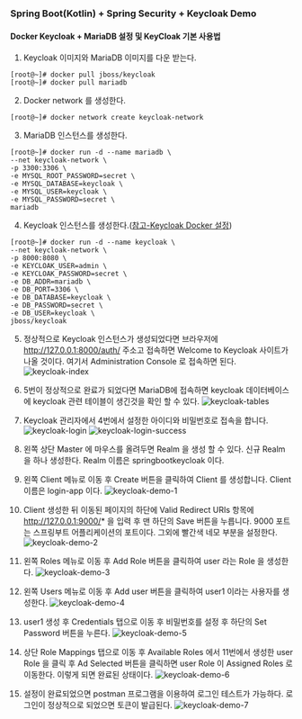### Spring Boot(Kotlin) + Spring Security + Keycloak Demo

#### Docker Keycloak + MariaDB 설정 및 KeyCloak 기본 사용법 
1. Keycloak 이미지와 MariaDB 이미지를 다운 받는다.

```
[root@~]# docker pull jboss/keycloak
[root@~]# docker pull mariadb
```

2. Docker network 를 생성한다.

```
[root@~]# docker network create keycloak-network
```

3. MariaDB 인스턴스를 생성한다.

```
[root@~]# docker run -d --name mariadb \
--net keycloak-network \
-p 3300:3306 \
-e MYSQL_ROOT_PASSWORD=secret \
-e MYSQL_DATABASE=keycloak \
-e MYSQL_USER=keycloak \
-e MYSQL_PASSWORD=secret \
mariadb
```

4. Keycloak 인스턴스를 생성한다.([참고-Keycloak Docker 설정](https://hub.docker.com/r/jboss/keycloak))

```
[root@~]# docker run -d --name keycloak \
--net keycloak-network \
-p 8000:8080 \
-e KEYCLOAK_USER=admin \
-e KEYCLOAK_PASSWORD=secret \
-e DB_ADDR=mariadb \
-e DB_PORT=3306 \
-e DB_DATABASE=keycloak \
-e DB_PASSWORD=secret \
-e DB_USER=keycloak \
jboss/keycloak
```

5. 정상적으로 Keycloak 인스턴스가 생성되었다면 브라우저에 http://127.0.0.1:8000/auth/ 주소고 접속하면 Welcome to Keycloak 사이트가 나올 것이다. 여기서 Administration Console 로 접속하면 된다.
![keycloak-index](./doc-images/keycloak-index.png)

6. 5번이 정상적으로 완료가 되었다면 MariaDB에 접속하면 keycloak 데이터베이스에 keycloak 관련 테이블이 생긴것을 확인 할 수 있다.
![keycloak-tables](./doc-images/keycloak-tables.png)

7. Keycloak 관리자에서 4번에서 설정한 아이디와 비밀번호로 접속을 합니다.
![keycloak-login](./doc-images/keycloak-login.png)
![keycloak-login-success](./doc-images/keycloak-login-success.png)

8. 왼쪽 상단 Master 에 마우스를 올려두면 Realm 을 생성 할 수 있다. 신규 Realm 을 하나 생성한다. Realm 이름은 springbootkeycloak 이다.

9. 왼쪽 Client 메뉴로 이동 후 Create 버튼을 클릭하여 Client 를 생성합니다. Client 이름은 login-app 이다.
![keycloak-demo-1](./doc-images/keycloak-demo-1.png)

10. Client 생성한 뒤 이동된 페이지의 하단에 Valid Redirect URIs 항목에 http://127.0.0.1:9000/* 을 입력 후 맨 하단의 Save 버튼을 누릅니다. 9000 포트는 스프링부트 어플리케이션의 포트이다. 그외에 빨간색 네모 부분을 설정한다.
![keycloak-demo-2](./doc-images/keycloak-demo-2.png)

11. 왼쪽 Roles 메뉴로 이동 후 Add Role 버튼을 클릭하여 user 라는 Role 을 생성한다.
![keycloak-demo-3](./doc-images/keycloak-demo-3.png)

12. 왼쪽 Users 메뉴로 이동 후 Add user 버튼을 클릭하여 user1 이라는 사용자를 생성한다.
![keycloak-demo-4](./doc-images/keycloak-demo-4.png)

13. user1 생성 후 Credentials 탭으로 이동 후 비밀번호를 설정 후 하단의 Set Password 버튼을 누른다.
![keycloak-demo-5](./doc-images/keycloak-demo-5.png)

14. 상단 Role Mappings 탭으로 이동 후 Available Roles 에서 11번에서 생성한 user Role 을 클릭 후 Ad Selected 버튼을 클릭하면 user Role 이 Assigned Roles 로 이동한다. 이렇게 되면 완료된 상태이다.
![keycloak-demo-6](./doc-images/keycloak-demo-6.png)

15. 설정이 완료되었으면 postman 프로그램을 이용하여 로그인 테스트가 가능하다. 로그인이 정상적으로 되었으면 토큰이 발급된다.
![keycloak-demo-7](./doc-images/keycloak-demo-7.png)